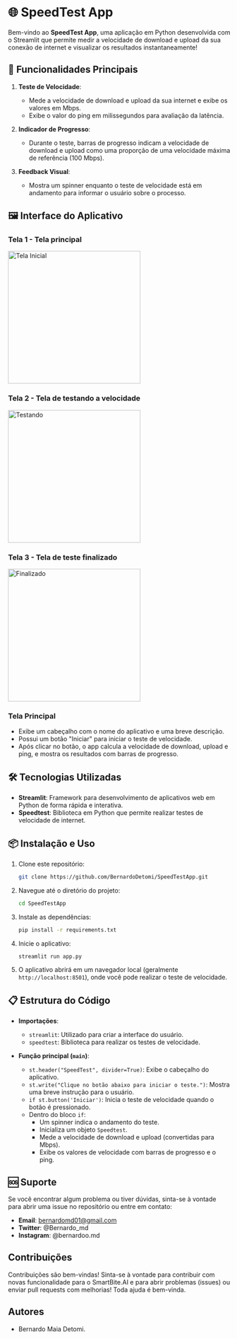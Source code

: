 # 🌐 SpeedTest App

Bem-vindo ao **SpeedTest App**, uma aplicação em Python desenvolvida com o Streamlit que permite medir a velocidade de download e upload da sua conexão de internet e visualizar os resultados instantaneamente!

## 🚀 Funcionalidades Principais

1. **Teste de Velocidade**:
   - Mede a velocidade de download e upload da sua internet e exibe os valores em Mbps.
   - Exibe o valor do ping em milissegundos para avaliação da latência.

2. **Indicador de Progresso**:
   - Durante o teste, barras de progresso indicam a velocidade de download e upload como uma proporção de uma velocidade máxima de referência (100 Mbps).

3. **Feedback Visual**:
   - Mostra um spinner enquanto o teste de velocidade está em andamento para informar o usuário sobre o processo.

## 🖼️ Interface do Aplicativo

### Tela 1 - Tela principal
<img src="./prints/Screenshot_1.png" alt="Tela Inicial" width="300"/>

### Tela 2 - Tela de testando a velocidade
<img src="./prints/Screenshot_2.png" alt="Testando" width="300"/>

### Tela 3 - Tela de teste finalizado
<img src="./prints/Screenshot_3.png" alt="Finalizado" width="300"/>

### Tela Principal
- Exibe um cabeçalho com o nome do aplicativo e uma breve descrição.
- Possui um botão "Iniciar" para iniciar o teste de velocidade.
- Após clicar no botão, o app calcula a velocidade de download, upload e ping, e mostra os resultados com barras de progresso.

## 🛠️ Tecnologias Utilizadas

- **Streamlit**: Framework para desenvolvimento de aplicativos web em Python de forma rápida e interativa.
- **Speedtest**: Biblioteca em Python que permite realizar testes de velocidade de internet.

## 📦 Instalação e Uso

1. Clone este repositório:
   ```bash
   git clone https://github.com/BernardoDetomi/SpeedTestApp.git
   ```

2. Navegue até o diretório do projeto:
   ```bash
   cd SpeedTestApp
   ```

3. Instale as dependências:
   ```bash
   pip install -r requirements.txt
   ```

4. Inicie o aplicativo:
   ```bash
   streamlit run app.py
   ```

5. O aplicativo abrirá em um navegador local (geralmente `http://localhost:8501`), onde você pode realizar o teste de velocidade.

## 📋 Estrutura do Código

- **Importações**:
   - `streamlit`: Utilizado para criar a interface do usuário.
   - `speedtest`: Biblioteca para realizar os testes de velocidade.

- **Função principal (`main`)**:
   - `st.header("SpeedTest", divider=True)`: Exibe o cabeçalho do aplicativo.
   - `st.write("Clique no botão abaixo para iniciar o teste.")`: Mostra uma breve instrução para o usuário.
   - `if st.button('Iniciar')`: Inicia o teste de velocidade quando o botão é pressionado.
   - Dentro do bloco `if`:
     - Um spinner indica o andamento do teste.
     - Inicializa um objeto `Speedtest`.
     - Mede a velocidade de download e upload (convertidas para Mbps).
     - Exibe os valores de velocidade com barras de progresso e o ping.

## 🆘 Suporte  

Se você encontrar algum problema ou tiver dúvidas, sinta-se à vontade para abrir uma issue no repositório ou entre em contato:  

- **Email**: bernardomd01@gmail.com 
- **Twitter**: @Bernardo_md  
- **Instagram**: @bernardoo.md  

## Contribuições  

Contribuições são bem-vindas! Sinta-se à vontade para contribuir com novas funcionalidade para o SmartBite.AI e para abrir problemas (issues) ou enviar pull requests com melhorias! Toda ajuda é bem-vinda.    

## Autores  
 
- Bernardo Maia Detomi.

